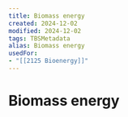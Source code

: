 ```yaml
---
title: Biomass energy
created: 2024-12-02
modified: 2024-12-02
tags: TBSMetadata
alias: Biomass energy
usedFor:
- "[[2125 Bioenergy]]"
---
```

# Biomass energy
